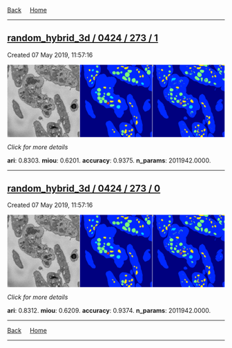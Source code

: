 
[Back](..)&nbsp;&nbsp;&nbsp;&nbsp;&nbsp;[Home](https://leapmanlab.github.io/snapshots)

---

<div class="summary"><a href="1"><h2>random_hybrid_3d / 0424 / 273 / 1</h2></a><p>Created 07 May 2019, 11:57:16
</p><a href="1"><img src="1/media/summary.png" align="center"></a><p>
<i>Click for more details</i>
</p></div>

**ari**: 0.8303. **miou**: 0.6201. **accuracy**: 0.9375. **n_params**: 2011942.0000. 

---

<div class="summary"><a href="0"><h2>random_hybrid_3d / 0424 / 273 / 0</h2></a><p>Created 07 May 2019, 11:57:16
</p><a href="0"><img src="0/media/summary.png" align="center"></a><p>
<i>Click for more details</i>
</p></div>

**ari**: 0.8312. **miou**: 0.6209. **accuracy**: 0.9374. **n_params**: 2011942.0000. 

---

[Back](..)&nbsp;&nbsp;&nbsp;&nbsp;&nbsp;[Home](https://leapmanlab.github.io/snapshots)

---